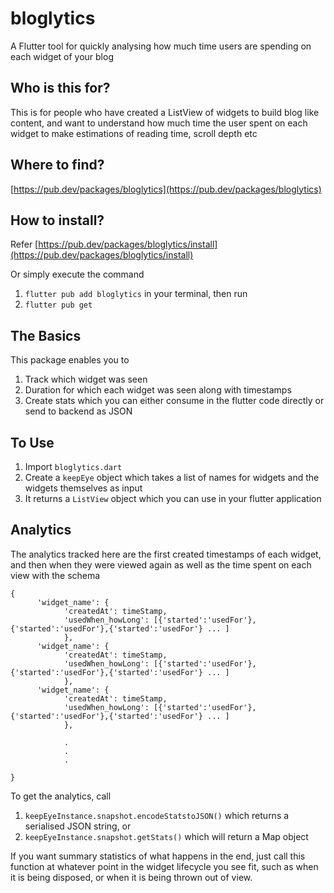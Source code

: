 # bloglytics

A Flutter tool for quickly analysing how much time users are spending on each widget of your blog

## Who is this for?

This is for people who have created a ListView of widgets to build blog like content, and want to understand how much time the user spent on each widget to make estimations of reading time, scroll depth etc

## Where to find?

[https://pub.dev/packages/bloglytics](https://pub.dev/packages/bloglytics)

## How to install?

Refer [https://pub.dev/packages/bloglytics/install](https://pub.dev/packages/bloglytics/install)

Or simply execute the command 
1. ``flutter pub add bloglytics`` in your terminal, then run 
2. ``flutter pub get``

## The Basics

This package enables you to 

1. Track which widget was seen
2. Duration for which each widget was seen along with timestamps
3. Create stats which you can either consume in the flutter code directly or send to backend as JSON

## To Use

1. Import ``bloglytics.dart``
2. Create a ``keepEye`` object which takes a list of names for widgets and the widgets themselves as input
3. It returns a ``ListView`` object which you can use in your flutter application

## Analytics

The analytics tracked here are the first created timestamps of each widget, and then when they were viewed again as well as the time spent on each view with the schema

```
{ 
      'widget_name': {
            'createdAt': timeStamp,
            'usedWhen_howLong': [{'started':'usedFor'},{'started':'usedFor'},{'started':'usedFor'} ... ]
            },
      'widget_name': {
            'createdAt': timeStamp,
            'usedWhen_howLong': [{'started':'usedFor'},{'started':'usedFor'},{'started':'usedFor'} ... ]
            },
      'widget_name': {
            'createdAt': timeStamp,
            'usedWhen_howLong': [{'started':'usedFor'},{'started':'usedFor'},{'started':'usedFor'} ... ]
            },
            
            .
            .
            .
           
}
 ```

To get the analytics, call 
1. ``keepEyeInstance.snapshot.encodeStatstoJSON()`` which returns a serialised JSON string, or
2. ``keepEyeInstance.snapshot.getStats()`` which will return a Map object 

If you want summary statistics of what happens in the end, just call this function at whatever point in the widget lifecycle you see fit, such as when it is being disposed, or when it is being thrown out of view. 
